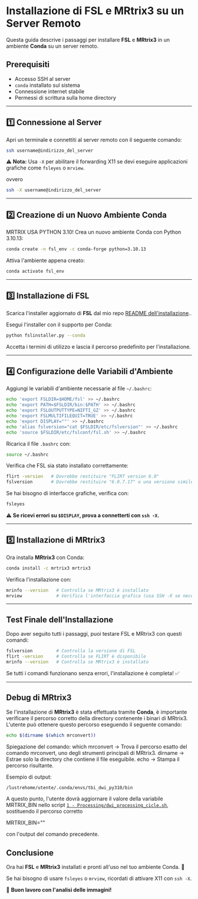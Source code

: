 # **Installazione di FSL e MRtrix3 su un Server Remoto**

Questa guida descrive i passaggi per installare **FSL** e **MRtrix3** in un ambiente **Conda** su un server remoto.

## **Prerequisiti**
- Accesso SSH al server
- `conda` installato sul sistema
- Connessione internet stabile
- Permessi di scrittura sulla home directory
---

## **1️⃣ Connessione al Server**
Apri un terminale e connettiti al server remoto con il seguente comando:

```bash
ssh username@indirizzo_del_server
```

⚠️ **Nota:** Usa `-X` per abilitare il forwarding X11 se devi eseguire applicazioni grafiche come `fsleyes` o `mrview`.

ovvero

```bash
ssh -X username@indirizzo_del_server 
```

---

## **2️⃣ Creazione di un Nuovo Ambiente Conda**
MRTRIX USA PYTHON 3.10!
Crea un nuovo ambiente Conda con Python 3.10.13:

```bash
conda create -n fsl_env -c conda-forge python=3.10.13  
```

Attiva l'ambiente appena creato:

```bash
conda activate fsl_env
```

---

## **3️⃣ Installazione di FSL**
Scarica l'installer aggiornato di **FSL** dal mio repo [README dell'installazione](../README.md)..

Esegui l'installer con il supporto per Conda:

```bash
python fslinstaller.py --conda
```

Accetta i termini di utilizzo e lascia il percorso predefinito per l'installazione.

---

## **4️⃣ Configurazione delle Variabili d'Ambiente**
Aggiungi le variabili d'ambiente necessarie al file `~/.bashrc`:

```bash
echo 'export FSLDIR=$HOME/fsl' >> ~/.bashrc
echo 'export PATH=$FSLDIR/bin:$PATH' >> ~/.bashrc
echo 'export FSLOUTPUTTYPE=NIFTI_GZ' >> ~/.bashrc
echo 'export FSLMULTIFILEQUIT=TRUE' >> ~/.bashrc
echo 'export DISPLAY=""' >> ~/.bashrc
echo 'alias fslversion="cat $FSLDIR/etc/fslversion"' >> ~/.bashrc
echo 'source $FSLDIR/etc/fslconf/fsl.sh' >> ~/.bashrc
```

Ricarica il file `.bashrc` con:

```bash
source ~/.bashrc
```

Verifica che FSL sia stato installato correttamente:

```bash
flirt -version   # Dovrebbe restituire "FLIRT version 6.0"
fslversion       # Dovrebbe restituire "6.0.7.17" o una versione simile
```

Se hai bisogno di interfacce grafiche, verifica con:

```bash
fsleyes
```

⚠️ **Se ricevi errori su `$DISPLAY`, prova a connetterti con `ssh -X`.**

---

## **5️⃣ Installazione di MRtrix3**
Ora installa **MRtrix3** con Conda:

```bash
conda install -c mrtrix3 mrtrix3
```

Verifica l'installazione con:

```bash
mrinfo --version   # Controlla se MRtrix3 è installato
mrview             # Verifica l'interfaccia grafica (usa SSH -X se necessario)
```

---

## **Test Finale dell'Installazione**
Dopo aver seguito tutti i passaggi, puoi testare FSL e MRtrix3 con questi comandi:

```bash
fslversion         # Controlla la versione di FSL
flirt -version     # Controlla se FLIRT è disponibile
mrinfo --version   # Controlla se MRtrix3 è installato
```

Se tutti i comandi funzionano senza errori, l'installazione è completa! ✅

---


## **Debug di MRtrix3**

Se l'installazione di **MRtrix3** è stata effettuata tramite **Conda**, è importante verificare il percorso corretto della directory contenente i binari di MRtrix3.  
L'utente può ottenere questo percorso eseguendo il seguente comando:

```bash
echo $(dirname $(which mrconvert))
```

Spiegazione del comando:
which mrconvert → Trova il percorso esatto del comando mrconvert, uno degli strumenti principali di MRtrix3.
dirname → Estrae solo la directory che contiene il file eseguibile.
echo → Stampa il percorso risultante.

Esempio di output:
```bash
/lustrehome/utente/.conda/envs/tbi_dwi_py310/bin
```

A questo punto, l'utente dovrà aggiornare il valore della variabile MRTRIX_BIN nello script  [`1 - Processing/dwi_processing_cicle.sh`](1%20-%20Processing/dwi_processing_cicle.sh), sostituendo il percorso corretto

MRTRIX_BIN=""

con l'output del comando precedente.


## **Conclusione**
Ora hai **FSL** e **MRtrix3** installati e pronti all'uso nel tuo ambiente Conda. 🎉

Se hai bisogno di usare `fsleyes` o `mrview`, ricordati di attivare X11 con `ssh -X`.

🚀 **Buon lavoro con l'analisi delle immagini!**

